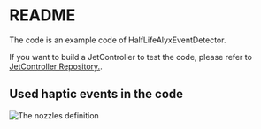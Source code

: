 # README

The code is an example code of HalfLifeAlyxEventDetector.

If you want to build a JetController to test the code, please refer to [JetController Repository.](https://github.com/ntu-hci-lab/JetController).

## Used haptic events in the code

![The nozzles definition](interactions.png)
